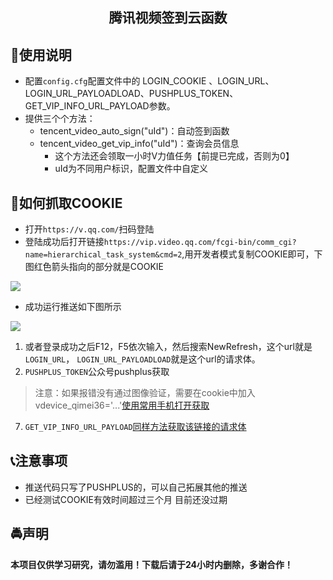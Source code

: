 <p align="center">
  <h2 align="center"><storng>腾讯视频签到云函数</storng></h2>
</p>



## 🥗使用说明
- 配置`config.cfg`配置文件中的  LOGIN_COOKIE 、LOGIN_URL、 LOGIN_URL_PAYLOADLOAD、PUSHPLUS_TOKEN、GET_VIP_INFO_URL_PAYLOAD参数。
- 提供三个个方法：
  - tencent_video_auto_sign("uId")：自动签到函数
  - tencent_video_get_vip_info("uId")：查询会员信息
    - 这个方法还会领取一小时V力值任务【前提已完成，否则为0】
    - uId为不同用户标识，配置文件中自定义


## 🥯如何抓取COOKIE

- 打开`https://v.qq.com/`扫码登陆
- 登陆成功后打开链接`https://vip.video.qq.com/fcgi-bin/comm_cgi?name=hierarchical_task_system&cmd=2`,用开发者模式复制COOKIE即可，下图红色箭头指向的部分就是COOKIE

![](https://typora-1308603129.cos.ap-shanghai.myqcloud.com/typora/20220613193125.png)

- 成功运行推送如下图所示

![](https://typora-1308603129.cos.ap-shanghai.myqcloud.com/typora/20220613193904.png)

1. 或者登录成功之后F12，F5依次输入，然后搜索NewRefresh，这个url就是`LOGIN_URL`， `LOGIN_URL_PAYLOADLOAD`就是这个url的请求体。
2. `PUSHPLUS_TOKEN`公众号pushplus获取

> 注意：如果报错没有通过图像验证，需要在cookie中加入vdevice_qimei36='...'[使用常用手机打开获取](https://m.v.qq.com/schemerul)

7. `GET_VIP_INFO_URL_PAYLOAD`[同样方法获取该链接的请求体](https://vip.video.qq.com/rpc/trpc.query_vipinfo.vipinfo.QueryVipInfo/GetVipUserInfoH5)



## 📞注意事项

- 推送代码只写了PUSHPLUS的，可以自己拓展其他的推送
- 已经测试COOKIE有效时间超过三个月 目前还没过期





## 🚔声明

**本项目仅供学习研究，请勿滥用！下载后请于24小时内删除，多谢合作！**

